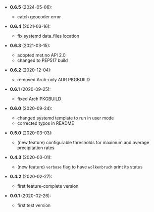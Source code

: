 - **0.6.5** (2024-05-06):
    - catch geocoder error

- **0.6.4** (2021-03-16):
    - fix systemd data_files location

- **0.6.3** (2021-03-15):
    - adopted met.no API 2.0
    - changed to PEP517 build

- **0.6.2** (2020-12-04):
    - removed Arch-only AUR PKGBUILD

- **0.6.1** (2020-09-25):
    - fixed Arch PKGBUILD

- **0.6.0** (2020-09-24):
    - changed systemd template to run in user mode
    - corrected typos in README

- **0.5.0** (2020-03-03):
    - (new feature) configurable thresholds for maximum and average precipitation rates

- **0.4.3** (2020-03-01): 
    - (new feature) `verbose` flag to have `wolkenbruch` print its status

- **0.4.2** (2020-02-27):
    - first feature-complete version

- **0.0.1** (2020-02-26): 
    - first test version
